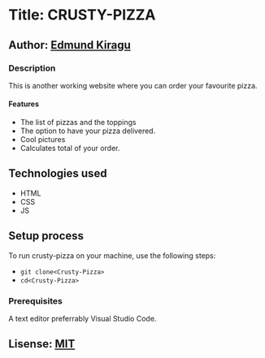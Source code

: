 # Title: CRUSTY-PIZZA
## Author: [Edmund Kiragu](https://github.com/Edmund-tech/Crusty-Pizza)
### Description
This is another working website where you can order your favourite pizza.
#### Features
- The list of pizzas and the toppings
- The option to have your pizza delivered.
- Cool pictures
- Calculates total of your order.
## Technologies used
- HTML
- CSS
- JS
## Setup process
To run crusty-pizza on your machine, use the following steps:
- `git clone<Crusty-Pizza>`
- `cd<Crusty-Pizza>`
### Prerequisites
A text editor preferrably Visual Studio Code.
## Lisense: [MIT](https://github.com/git/git-scm.com/blob/main/MIT-LICENSE.txt)